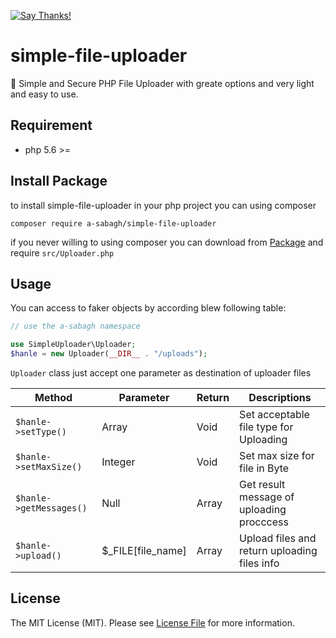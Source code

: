 [![Say Thanks!](https://img.shields.io/badge/Say%20Thanks-!-1EAEDB.svg)](https://saythanks.io/to/a-sabagh)
# simple-file-uploader
🐘 Simple and Secure PHP File Uploader with greate options and very light and easy to use.
## Requirement
* php 5.6 >=
## Install Package
to install simple-file-uploader in your php project you can using composer
```
composer require a-sabagh/simple-file-uploader
```
if you never willing to using composer you can download from <a href="https://github.com/a-sabagh/simple-file-uploader" title="simple-file-uploader">Package</a> and require `src/Uploader.php`
## Usage
You can access to faker objects by according blew following table:

```php
// use the a-sabagh namespace

use SimpleUploader\Uploader;
$hanle = new Uploader(__DIR__ . "/uploads");
```
`Uploader` class just accept one parameter as destination of uploader files

| Method | Parameter | Return | Descriptions |
| --- | --- | -- | -- |
| ``` $hanle->setType() ``` | Array | Void | Set acceptable file type for Uploading |
| ``` $hanle->setMaxSize() ``` | Integer | Void | Set max size for file in Byte |
| ``` $hanle->getMessages() ``` | Null | Array | Get result message of uploading procccess |
| ``` $hanle->upload() ``` | $_FILE[file_name] | Array | Upload files and return uploading files info |

## License
The MIT License (MIT). Please see [License File](LICENSE) for more information.
